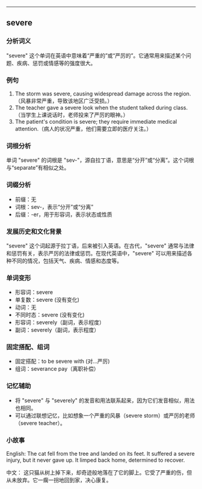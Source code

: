 
---------------
## severe
### 分析词义
"severe" 这个单词在英语中意味着“严重的”或“严厉的”。它通常用来描述某个问题、疾病、惩罚或情感等的强度很大。

### 例句
1. The storm was severe, causing widespread damage across the region.（风暴非常严重，导致该地区广泛受损。）
2. The teacher gave a severe look when the student talked during class.（当学生上课说话时，老师投来了严厉的眼神。）
3. The patient's condition is severe; they require immediate medical attention.（病人的状况严重，他们需要立即的医疗关注。）

### 词根分析
单词 "severe" 的词根是 "sev-"，源自拉丁语，意思是“分开”或“分离”。这个词根与“separate”有相似之处。

### 词缀分析
- 前缀：无
- 词根：sev-，表示“分开”或“分离”
- 后缀：-er，用于形容词，表示状态或性质

### 发展历史和文化背景
"severe" 这个词起源于拉丁语，后来被引入英语。在古代，"severe" 通常与法律和惩罚有关，表示严厉的法律或惩罚。在现代英语中，"severe" 可以用来描述各种不同的情况，包括天气、疾病、情感和态度等。

### 单词变形
- 形容词：severe
- 单复数：severe (没有变化)
- 动词：无
- 不同时态：severe (没有变化)
- 形容词：severely（副词，表示程度）
- 副词：severely（副词，表示程度）

### 固定搭配、组词
- 固定搭配：to be severe with (对...严厉)
- 组词：severance pay（离职补偿）

### 记忆辅助
- 将 "severe" 与 "severely" 的发音和用法联系起来，因为它们发音相似，用法也相同。
- 可以通过联想记忆，比如想象一个严重的风暴（severe storm）或严厉的老师（severe teacher）。

### 小故事
English:
The cat fell from the tree and landed on its feet. It suffered a severe injury, but it never gave up. It limped back home, determined to recover.

中文：
这只猫从树上掉下来，却奇迹般地落在了它的脚上。它受了严重的伤，但从未放弃。它一瘸一拐地回到家，决心康复。

